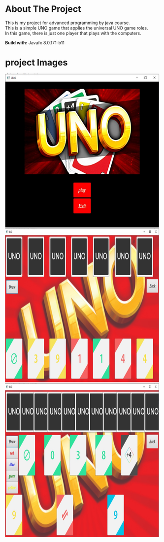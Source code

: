 # About The Project
This is my project for advanced programming by java course. <br> 
This is a simple UNO game that applies the universal UNO game roles.<br> In this game, there is just one player that plays with the computers.
<br>

**Build with:**
Javafx 8.0.171-b11

# project Images
<img src="images/UNO1.jpeg" width="500px" height="500px"><br>
<img src="images/UNO2.jpeg" width="500px" height="500px"><br>
<img src="images/UNO3.jpeg" width="500px" height="500px">

